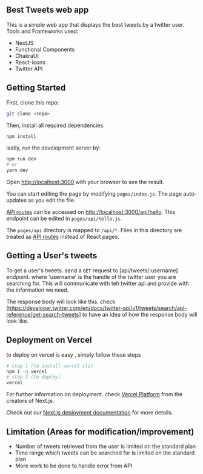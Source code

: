 ## Best Tweets web app
This is a simple web app that displays the best tweets by a twitter user.
Tools and Frameworks used:
* NextJS
* Functional Components
* ChakraUI
* React-icons
* Twitter  API

## Getting Started

First, clone this repo:
```bash
git clone <repo>
```
Then, install all required dependencies:
```bash
npm install
```

lastly, run the development server by:
```bash
npm run dev
# or
yarn dev
```

Open [http://localhost:3000](http://localhost:3000) with your browser to see the result.

You can start editing the page by modifying `pages/index.js`. The page auto-updates as you edit the file.

[API routes](https://nextjs.org/docs/api-routes/introduction) can be accessed on [http://localhost:3000/api/hello](http://localhost:3000/api/hello). This endpoint can be edited in `pages/api/hello.js`.

The `pages/api` directory is mapped to `/api/*`. Files in this directory are treated as [API routes](https://nextjs.org/docs/api-routes/introduction) instead of React pages.


## Getting a User's tweets
To get a user's tweets. send a `GET` request to [api/tweets/:username] endpoint. where 'username' is the handle of the twitter user you are searching for. This will communicate with teh twitter api and provide with the information we need. 

The response body will look like this.
check [https://developer.twitter.com/en/docs/twitter-api/v1/tweets/search/api-reference/get-search-tweets] to have an idea of how the response body will look like.


## Deployment on Vercel
to deploy on vercel is easy , simply follow these steps

```bash
# step 1 (to install vercel cli)
npm i -g vercel
# step 2 (to deploy)
vercel
```

For further information on deployment. check.[Vercel Platform](https://vercel.com/new?utm_medium=default-template&filter=next.js&utm_source=create-next-app&utm_campaign=create-next-app-readme) from the creators of Next.js.

Check out our [Next.js deployment documentation](https://nextjs.org/docs/deployment) for more details.


## Limitation (Areas for modification/improvement)
* Number of tweets retrieved from the user is limited on the standard plan
* Time range which tweets can be searched for is limited on the standard plan
* More work to be done to handle error from API